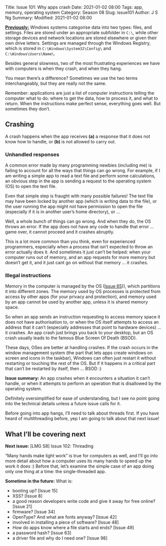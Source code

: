 Title: Issue 101: Why apps crash
Date: 2021-01-02 08:00
Tags: app, memory, operating system
Category: Season 08
Slug: issue101
Author: J S Ng
Summary: 
Modified: 2021-01-02 08:00

[**Previously:**](https://buttondown.email/laymansguide/archive/) Windows systems categorise data into two types: files, and settings. Files are stored under an appropriate subfolder in `C:\`, while other storage devices and network locations are stored elsewhere or given their own drive letters. Settings are managed through the Windows Registry, which is stored in `C:\Windows\System32\Config\` and `C:\Windows\Users\Name\`.

Besides general slowness, two of the most frustrating experiences we have with computers is when they crash, and when they hang.

You mean there’s a difference? Sometimes we use the two terms interchangeably, but they are really not the same.

Remember: applications are just a list of computer instructions telling the computer what to do: where to get the data, how to process it, and what to return. When the instructions make perfect sense, everything goes well. But sometimes they don’t.

## Crashing

A crash happens when the app receives **(a)** a response that it does not know how to handle, or **(b)** is not allowed to carry out.

### Unhandled responses

A common error made by many programming newbies (including me) is failing to account for all the ways that things can go wrong. For example, if I am writing a simple app to read a text file and perform some calculations, an obvious step in the app is sending a request to the operating system (OS) to open the text file.

Even that simple step is fraught with many possible failures! The text file may have been locked by another app (which is writing data to the file), or the user running the app might not have permission to open the file (especially if it is in another user’s home directory), or ...

Well, a whole bunch of things can go wrong. And when they do, the OS throws an error. If the app does not have any code to handle that error ... game over, it cannot proceed and it crashes abruptly.

This is a lot more common than you think, even for experienced programmers, especially when a process that isn’t expected to throw an error actually does it. And sometimes it just can’t be helped: when your computer runs out of memory, and an app requests for more memory but doesn’t get it, and it just cant go on without that memory ... it crashes.

### Illegal instructions

Memory in the computer is managed by the OS ([Issue 65]({filename}/season05/issue065/issue065.md))), which partitions it into different zones. The memory used by OS processes is protected from access by other apps (for your privacy and protection), and memory used by an app cannot be used by another app, unless it is shared memory space.

So when an app sends an instruction requesting to access memory space it does not have authorisation to, or when the OS itself attempts to access an address that it can’t (especially addresses that point to hardware devices) ... it crashes. An app crash just brings you back to your desktop, but an OS crash usually leads to the famous Blue Screen Of Death (BSOD).

These days, OSes are better at handling crashes. If the crash occurs in the window management system (the part that lets apps create windows on screen and icons in the taskbar), Windows can often just restart it without restarting or touching the rest of the OS. But if it happens in a critical part that can’t be restarted by itself, then ... BSOD :)

**Issue summary:** An app crashes when it encounters a situation it can’t handle, or when it attempts to perform an operation that is disallowed by the operating system.

Definitely oversimplified for ease of understanding, but I see no point going into the technical details unless a future issue calls for it.

Before going into app hangs, I’ll need to talk about threads first. If you have heard of multithreading before, yep I am going to talk about that next issue!

## What I’ll be covering next

**Next issue:** [LMG S8] Issue 102: Threading

“Many hands make light work” is true for computers as well, and I’ll go into more detail about how a computer uses its many hands to speed up the work it does :) Before that, let’s examine the simple case of an app doing only one thing at a time: the single-threaded app.

**Sometime in the future:** What is:

- booting up? [Issue 15]
- XSS? [Issue 8]
- a good reason developers write code and give it away for free online? [Issue 21]
- firmware? [Issue 34]
- OpenType? And what are fonts anyway? [Issue 42]
- involved in installing a piece of software? [Issue 48]
- How do apps know where a file starts and ends? [Issue 49]
- a password hash? [Issue 63]
- a driver file and why do I need one? [Issue 98]
